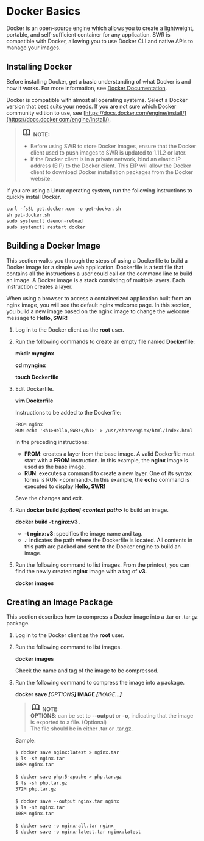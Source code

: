 # Docker Basics<a name="swr_01_0006"></a>

Docker is an open-source engine which allows you to create a lightweight, portable, and self-sufficient container for any application. SWR is compatible with Docker, allowing you to use Docker CLI and native APIs to manage your images.

## Installing Docker<a name="section941018533817"></a>

Before installing Docker, get a basic understanding of what Docker is and how it works. For more information, see  [Docker Documentation](https://docs.docker.com).

Docker is compatible with almost all operating systems. Select a Docker version that best suits your needs. If you are not sure which Docker community edition to use, see  [https://docs.docker.com/engine/install/](https://docs.docker.com/engine/install/).

>![](public_sys-resources/icon-note.gif) **NOTE:**   
>-   Before using SWR to store Docker images, ensure that the Docker client used to push images to SWR is updated to 1.11.2 or later.  
>-   If the Docker client is in a private network, bind an elastic IP address \(EIP\) to the Docker client. This EIP will allow the Docker client to download Docker installation packages from the Docker website.  

If you are using a Linux operating system, run the following instructions to quickly install Docker.

```
curl -fsSL get.docker.com -o get-docker.sh
sh get-docker.sh
sudo systemctl daemon-reload
sudo systemctl restart docker
```

## Building a Docker Image<a name="section135321459915"></a>

This section walks you through the steps of using a  Dockerfile  to build a  Docker image  for a simple web application. Dockerfile is a text file that contains all the instructions a user could call on the command line to build an image. A Docker image is a stack consisting of multiple layers. Each instruction creates a layer.

When using a browser to access a containerized application built from an  nginx image, you will see the default nginx welcome page. In this section, you build a new image based on the  nginx image  to change the welcome message to  **Hello, SWR!**

1.  Log in to the Docker client as the  **root**  user.
2.  Run the following commands to create an empty file named  **Dockerfile**:

    **mkdir mynginx**

    **cd mynginx**

    **touch Dockerfile**

3.  Edit Dockerfile.

    **vim Dockerfile**

    Instructions to be added to the Dockerfile:

    ```
    FROM nginx
    RUN echo '<h1>Hello,SWR!</h1>' > /usr/share/nginx/html/index.html
    ```

    In the preceding instructions:

    -   **FROM**: creates a layer from the base image. A valid Dockerfile must start with a  **FROM**  instruction. In this example, the  **nginx**  image is used as the base image.
    -   **RUN**: executes a command to create a new layer. One of its syntax forms is RUN <command\>. In this example, the  **echo**  command is executed to display  **Hello, SWR!**

    Save the changes and exit.

4.  Run  **docker build  _\[option\]_ _<context path\>_**  to build an image.

    **docker build -t nginx:v3 .**

    -   **-t nginx:v3**: specifies the image name and tag.
    -   **.**: indicates the path where the Dockerfile is located. All contents in this path are packed and sent to the Docker engine to build an image.

5.  Run the following command to list images. From the printout, you can find the newly created  **nginx**  image with a tag of  **v3**.

    **docker images**


## Creating an Image Package<a name="section3433103111126"></a>

This section describes how to compress a  Docker image  into a  .tar  or  .tar.gz  package.

1.  Log in to the Docker client as the  **root**  user.
2.  Run the following command to list images.

    **docker images**

    Check the name and tag of the image to be compressed.

3.  Run the following command to compress the image into a package.

    **docker save  _\[_**_OPTIONS_**_\]_  IMAGE  _\[_**_IMAGE..._**_\]_**

    >![](public_sys-resources/icon-note.gif) **NOTE:**   
    >**OPTIONS**: can be set to  **--output**  or  **-o**, indicating that the image is exported to a file. \(Optional\)  
    >The file should be in either .tar or .tar.gz.  

    Sample:

    ```
    $ docker save nginx:latest > nginx.tar
    $ ls -sh nginx.tar
    108M nginx.tar
    
    $ docker save php:5-apache > php.tar.gz
    $ ls -sh php.tar.gz
    372M php.tar.gz
    
    $ docker save --output nginx.tar nginx
    $ ls -sh nginx.tar
    108M nginx.tar
    
    $ docker save -o nginx-all.tar nginx
    $ docker save -o nginx-latest.tar nginx:latest
    ```


